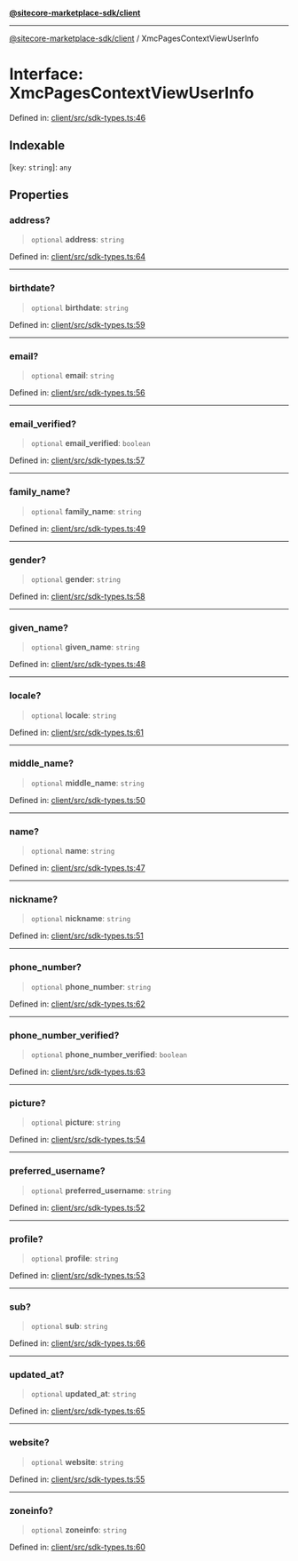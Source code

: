 [**@sitecore-marketplace-sdk/client**](../README.md)

***

[@sitecore-marketplace-sdk/client](../README.md) / XmcPagesContextViewUserInfo

# Interface: XmcPagesContextViewUserInfo

Defined in: [client/src/sdk-types.ts:46](https://github.com/Sitecore/marketplace-sdk/blob/893df143248e67d8c66e942a96045542130259a0/packages/client/src/sdk-types.ts#L46)

## Indexable

\[`key`: `string`\]: `any`

## Properties

### address?

> `optional` **address**: `string`

Defined in: [client/src/sdk-types.ts:64](https://github.com/Sitecore/marketplace-sdk/blob/893df143248e67d8c66e942a96045542130259a0/packages/client/src/sdk-types.ts#L64)

***

### birthdate?

> `optional` **birthdate**: `string`

Defined in: [client/src/sdk-types.ts:59](https://github.com/Sitecore/marketplace-sdk/blob/893df143248e67d8c66e942a96045542130259a0/packages/client/src/sdk-types.ts#L59)

***

### email?

> `optional` **email**: `string`

Defined in: [client/src/sdk-types.ts:56](https://github.com/Sitecore/marketplace-sdk/blob/893df143248e67d8c66e942a96045542130259a0/packages/client/src/sdk-types.ts#L56)

***

### email\_verified?

> `optional` **email\_verified**: `boolean`

Defined in: [client/src/sdk-types.ts:57](https://github.com/Sitecore/marketplace-sdk/blob/893df143248e67d8c66e942a96045542130259a0/packages/client/src/sdk-types.ts#L57)

***

### family\_name?

> `optional` **family\_name**: `string`

Defined in: [client/src/sdk-types.ts:49](https://github.com/Sitecore/marketplace-sdk/blob/893df143248e67d8c66e942a96045542130259a0/packages/client/src/sdk-types.ts#L49)

***

### gender?

> `optional` **gender**: `string`

Defined in: [client/src/sdk-types.ts:58](https://github.com/Sitecore/marketplace-sdk/blob/893df143248e67d8c66e942a96045542130259a0/packages/client/src/sdk-types.ts#L58)

***

### given\_name?

> `optional` **given\_name**: `string`

Defined in: [client/src/sdk-types.ts:48](https://github.com/Sitecore/marketplace-sdk/blob/893df143248e67d8c66e942a96045542130259a0/packages/client/src/sdk-types.ts#L48)

***

### locale?

> `optional` **locale**: `string`

Defined in: [client/src/sdk-types.ts:61](https://github.com/Sitecore/marketplace-sdk/blob/893df143248e67d8c66e942a96045542130259a0/packages/client/src/sdk-types.ts#L61)

***

### middle\_name?

> `optional` **middle\_name**: `string`

Defined in: [client/src/sdk-types.ts:50](https://github.com/Sitecore/marketplace-sdk/blob/893df143248e67d8c66e942a96045542130259a0/packages/client/src/sdk-types.ts#L50)

***

### name?

> `optional` **name**: `string`

Defined in: [client/src/sdk-types.ts:47](https://github.com/Sitecore/marketplace-sdk/blob/893df143248e67d8c66e942a96045542130259a0/packages/client/src/sdk-types.ts#L47)

***

### nickname?

> `optional` **nickname**: `string`

Defined in: [client/src/sdk-types.ts:51](https://github.com/Sitecore/marketplace-sdk/blob/893df143248e67d8c66e942a96045542130259a0/packages/client/src/sdk-types.ts#L51)

***

### phone\_number?

> `optional` **phone\_number**: `string`

Defined in: [client/src/sdk-types.ts:62](https://github.com/Sitecore/marketplace-sdk/blob/893df143248e67d8c66e942a96045542130259a0/packages/client/src/sdk-types.ts#L62)

***

### phone\_number\_verified?

> `optional` **phone\_number\_verified**: `boolean`

Defined in: [client/src/sdk-types.ts:63](https://github.com/Sitecore/marketplace-sdk/blob/893df143248e67d8c66e942a96045542130259a0/packages/client/src/sdk-types.ts#L63)

***

### picture?

> `optional` **picture**: `string`

Defined in: [client/src/sdk-types.ts:54](https://github.com/Sitecore/marketplace-sdk/blob/893df143248e67d8c66e942a96045542130259a0/packages/client/src/sdk-types.ts#L54)

***

### preferred\_username?

> `optional` **preferred\_username**: `string`

Defined in: [client/src/sdk-types.ts:52](https://github.com/Sitecore/marketplace-sdk/blob/893df143248e67d8c66e942a96045542130259a0/packages/client/src/sdk-types.ts#L52)

***

### profile?

> `optional` **profile**: `string`

Defined in: [client/src/sdk-types.ts:53](https://github.com/Sitecore/marketplace-sdk/blob/893df143248e67d8c66e942a96045542130259a0/packages/client/src/sdk-types.ts#L53)

***

### sub?

> `optional` **sub**: `string`

Defined in: [client/src/sdk-types.ts:66](https://github.com/Sitecore/marketplace-sdk/blob/893df143248e67d8c66e942a96045542130259a0/packages/client/src/sdk-types.ts#L66)

***

### updated\_at?

> `optional` **updated\_at**: `string`

Defined in: [client/src/sdk-types.ts:65](https://github.com/Sitecore/marketplace-sdk/blob/893df143248e67d8c66e942a96045542130259a0/packages/client/src/sdk-types.ts#L65)

***

### website?

> `optional` **website**: `string`

Defined in: [client/src/sdk-types.ts:55](https://github.com/Sitecore/marketplace-sdk/blob/893df143248e67d8c66e942a96045542130259a0/packages/client/src/sdk-types.ts#L55)

***

### zoneinfo?

> `optional` **zoneinfo**: `string`

Defined in: [client/src/sdk-types.ts:60](https://github.com/Sitecore/marketplace-sdk/blob/893df143248e67d8c66e942a96045542130259a0/packages/client/src/sdk-types.ts#L60)
